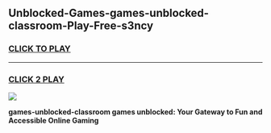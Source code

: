 
## Unblocked-Games-games-unblocked-classroom-Play-Free-s3ncy
<h3>
<a href="https://premium76.site?title=games-unblocked-classroom&ref=09A">CLICK TO PLAY</a></h3>
<hr>

<h3>
<a href="https://premium76.site?title=games-unblocked-classroom&ref=09A">CLICK 2 PLAY</a>
  
</h3>

<a href="https://premium76.site?title=games-unblocked-classroom&ref=09A"><img src="https://clearcache.store/games.png"></a>


**games-unblocked-classroom games unblocked: Your Gateway to Fun and Accessible Online Gaming**

